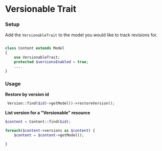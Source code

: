 Versionable Trait
=======================

### Setup

Add the `VersionableTrait` to the model you would like to track revisions for.

```php

class Content extends Model
{
    use VersionableTrait;
    protected $versionsEnabled = true;
    ....
}
```

### Usage

**Restore by version id**

```php
 Version::find($id)->getModel()->restoreVersion();
 ```

**List version for a "Versionable" resource**

```php
$content = Content::find($id);

foreach($content->versions as $content) {
    $content = $content->getModel();
    
}
```